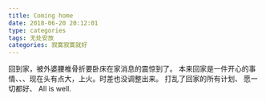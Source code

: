 ```yaml
---
title: Coming home
date: 2018-06-20 20:12:01
type: categories
tags: 无处安放
categories: 寂寞寂寞就好
---
```


回到家，被外婆腰椎骨折要卧床在家消息的震惊到了。
本来回家是一件开心的事情、、、现在头有点大，上火。时差也没调整出来。
打乱了回家的所有计划、
愿一切都好、
All is well.
